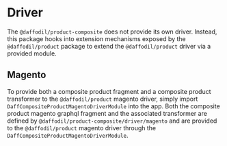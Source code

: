 # Driver
The `@daffodil/product-composite` does not provide its own driver. Instead, this package hooks into extension mechanisms exposed by the `@daffodil/product` package to extend the `@daffodil/product` driver via a provided module.

## Magento
To provide both a composite product fragment and a composite product transformer to the `@daffodil/product` magento driver, simply import `DaffCompositeProductMagentoDriverModule` into the app. Both the composite product magento graphql fragment and the associated transformer are defined by `@daffodil/product-composite/driver/magento` and are provided to the `@daffodil/product` magento driver through the `DaffCompositeProductMagentoDriverModule`.
